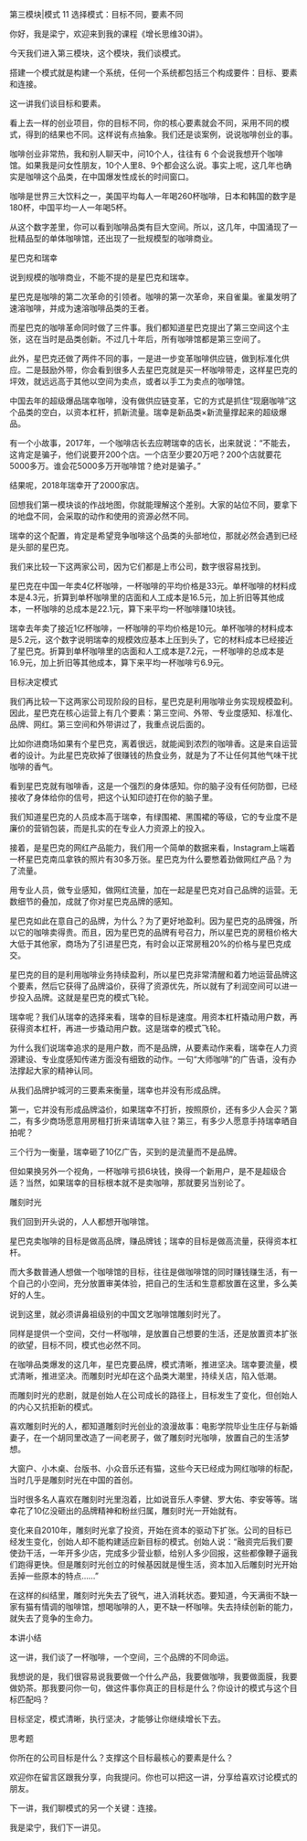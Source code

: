 第三模块|模式  11 选择模式：目标不同，要素不同

你好，我是梁宁，欢迎来到我的课程《增长思维30讲》。

今天我们进入第三模块，这个模块，我们谈模式。

搭建一个模式就是构建一个系统，任何一个系统都包括三个构成要件：目标、要素和连接。

这一讲我们谈目标和要素。

看上去一样的创业项目，你的目标不同，你的核心要素就会不同，采用不同的模式，得到的结果也不同。这样说有点抽象。我们还是谈案例，说说咖啡创业的事。

咖啡创业非常热，我和别人聊天中，问10个人，往往有 6 个会说我想开个咖啡馆。如果我是问女性朋友，10个人里8、9个都会这么说。事实上呢，这几年也确实是咖啡这个品类，在中国爆发性成长的时间窗口。

咖啡是世界三大饮料之一，美国平均每人一年喝260杯咖啡，日本和韩国的数字是180杯，中国平均一人一年喝5杯。

从这个数字差里，你可以看到咖啡品类有巨大空间。所以，这几年，中国涌现了一批精品型的单体咖啡馆，还出现了一批规模型的咖啡商业。

星巴克和瑞幸

说到规模的咖啡商业，不能不提的是星巴克和瑞幸。

星巴克是咖啡的第二次革命的引领者。咖啡的第一次革命，来自雀巢。雀巢发明了速溶咖啡，并成为速溶咖啡品类的王者。

而星巴克的咖啡革命同时做了三件事。我们都知道星巴克提出了第三空间这个主张，这在当时是品类创新。不过几十年后，所有咖啡馆都是第三空间了。

此外，星巴克还做了两件不同的事，一是进一步变革咖啡供应链，做到标准化供应。二是鼓励外带，你会看到很多人去星巴克就是买一杯咖啡带走，这样星巴克的坪效，就远远高于其他以空间为卖点，或者以手工为卖点的咖啡馆。

中国去年的超级爆品瑞幸咖啡，没有做供应链变革，它的方式是抓住“现磨咖啡”这个品类的空白，以资本杠杆，抓新流量。瑞幸是新品类×新流量撑起来的超级爆品。

有一个小故事，2017年，一个咖啡店长去应聘瑞幸的店长，出来就说：“不能去，这肯定是骗子，他们说要开200个店。一个店至少要20万吧？200个店就要花5000多万。谁会花5000多万开咖啡馆？绝对是骗子。”

结果呢，2018年瑞幸开了2000家店。

回想我们第一模块谈的作战地图，你就能理解这个差别。大家的站位不同，要拿下的地盘不同，会采取的动作和使用的资源必然不同。

瑞幸的这个配置，肯定是希望竞争咖啡这个品类的头部地位，那就必然会遇到已经是头部的星巴克。 

我们来比较一下这两家公司，因为它们都是上市公司，数字很容易找到。

星巴克在中国一年卖4亿杯咖啡，一杯咖啡的平均价格是33元。单杯咖啡的材料成本是4.3元，折算到单杯咖啡里的店面和人工成本是16.5元，加上折旧等其他成本，一杯咖啡的总成本是22.1元，算下来平均一杯咖啡赚10块钱。

瑞幸去年卖了接近1亿杯咖啡，一杯咖啡的平均价格是10元。单杯咖啡的材料成本是5.2元，这个数字说明瑞幸的规模效应基本上压到头了，它的材料成本已经接近了星巴克。折算到单杯咖啡里的店面和人工成本是7.2元，一杯咖啡的总成本是16.9元，加上折旧等其他成本，算下来平均一杯咖啡亏6.9元。

目标决定模式

我们再比较一下这两家公司现阶段的目标，星巴克是利用咖啡业务实现规模盈利。因此，星巴克在核心运营上有几个要素：第三空间、外带、专业度感知、标准化、品牌、网红。第三空间和外带讲过了，我重点说后面的。

比如你进商场如果有个星巴克，离着很远，就能闻到浓烈的咖啡香。这是来自运营者的设计。为此星巴克砍掉了很赚钱的热食业务，就是为了不让任何其他气味干扰咖啡的香气。

看到星巴克就有咖啡香，这是一个强烈的身体感知。你的脑子没有任何防御，已经接收了身体给你的信号，把这个认知印迹打在你的脑子里。

我们知道星巴克的人员成本高于瑞幸，有绿围裙、黑围裙的等级，它的专业度不是廉价的营销包装，而是扎实的在专业人力资源上的投入。

接着，是星巴克的网红产品能力，我们用一个简单的数据来看，Instagram上端着一杯星巴克南瓜拿铁的照片有30多万张。星巴克为什么要憋着劲做网红产品？为了流量。 

用专业人员，做专业感知，做网红流量，加在一起是星巴克对自己品牌的运营。无数细节的叠加，成就了你对星巴克品牌的感知。

星巴克如此在意自己的品牌，为什么？为了更好地盈利。因为星巴克的品牌强，所以它的咖啡卖得贵。而且，因为星巴克的品牌有号召力，所以星巴克的房租价格大大低于其他家，商场为了引进星巴克，有时会以正常房租20%的价格与星巴克成交。

星巴克的目的是利用咖啡业务持续盈利，所以星巴克非常清醒和着力地运营品牌这个要素，然后它获得了品牌溢价，获得了资源优先，所以就有了利润空间可以进一步投入品牌。这就是星巴克的模式飞轮。

瑞幸呢？我们从瑞幸的选择来看，瑞幸的目标是速度。用资本杠杆撬动用户数，再获得资本杠杆，再进一步撬动用户数。这是瑞幸的模式飞轮。

为什么我们说瑞幸追求的是用户数，而不是品牌，从要素动作来看，瑞幸在人力资源建设、专业度感知传递方面没有细致的动作。一句“大师咖啡”的广告语，没有办法撑起大家的精神认同。

从我们品牌护城河的三要素来衡量，瑞幸也并没有形成品牌。

第一，它并没有形成品牌溢价，如果瑞幸不打折，按照原价，还有多少人会买？第二，有多少商场愿意用房租打折来请瑞幸入驻？第三，有多少人愿意手持瑞幸晒自拍呢？

三个行为一衡量，瑞幸砸了10亿广告，买到的是流量而不是品牌。

但如果换另外一个视角，一杯咖啡亏损6块钱，换得一个新用户，是不是超级合适？当然，如果瑞幸的目标根本就不是卖咖啡，那就要另当别论了。

雕刻时光

我们回到开头说的，人人都想开咖啡馆。

星巴克卖咖啡的目标是做高品牌，赚品牌钱；瑞幸的目标是做高流量，获得资本杠杆。 

而大多数普通人想做一个咖啡馆的目标，往往是做咖啡馆的同时赚钱赚生活，有一个自己的小空间，充分放置审美体验，把自己的生活和生意都放置在这里，多么美好的人生。

说到这里，就必须讲鼻祖级别的中国文艺咖啡馆雕刻时光了。

同样是提供一个空间，交付一杯咖啡，是放置自己想要的生活，还是放置资本扩张的欲望，目标不同，模式也必然不同。

在咖啡品类爆发的这几年，星巴克要品牌，模式清晰，推进坚决。瑞幸要流量，模式清晰，推进坚决。而雕刻时光却在这个品类大潮里，持续关店，陷入低潮。

而雕刻时光的悲剧，就是创始人在公司成长的路径上，目标发生了变化，但创始人的内心又抗拒新的模式。

喜欢雕刻时光的人，都知道雕刻时光创业的浪漫故事：电影学院毕业生庄仔与新婚妻子，在一个胡同里改造了一间老房子，做了雕刻时光咖啡，放置自己的生活梦想。

大窗户、小木桌、台版书、小众音乐还有猫，这些今天已经成为网红咖啡的标配，当时几乎是雕刻时光在中国的首创。

当时很多名人喜欢在雕刻时光里泡着，比如说音乐人李健、罗大佑、李安等等。瑞幸花了10亿没砸出的品牌精神和粉丝归属，雕刻时光一开始就有。

变化来自2010年，雕刻时光拿了投资，开始在资本的驱动下扩张。公司的目标已经发生变化，创始人却不能构建适应新目标的模式。创始人说：“融资完后我们要使劲干活，一年开多少店，完成多少营业额，给别人多少回报，这些都像鞭子逼我们跑得更快。但是雕刻时光创立的时候基因就是慢生活，资本加入后雕刻时光开始丢掉一些原本的特点……”

在这样的纠结里，雕刻时光失去了锐气，进入消耗状态。要知道，今天满街不缺一家有猫有情调的咖啡馆，想喝咖啡的人，更不缺一杯咖啡。失去持续创新的能力，就失去了竞争的生命力。

本讲小结

这一讲，我们谈了一杯咖啡，一个空间，三个品牌的不同命运。

我想说的是，我们很容易说我要做一个什么产品，我要做咖啡，我要做面膜，我要做奶茶。那我要问你一句，做这件事你真正的目标是什么？你设计的模式与这个目标匹配吗？

目标坚定，模式清晰，执行坚决，才能够让你继续增长下去。

思考题

你所在的公司目标是什么？支撑这个目标最核心的要素是什么？

欢迎你在留言区跟我分享，向我提问。你也可以把这一讲，分享给喜欢讨论模式的朋友。

下一讲，我们聊模式的另一个关键：连接。

我是梁宁，我们下一讲见。

